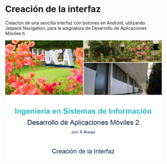 # Creación de la interfaz

Creación de una sencilla interfaz con botones en Android, utilizando Jetpack Navigation, para la asignatura de Desarrollo de Aplicaciones Móviles II.


![alt text](images/readme_image.png)
